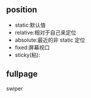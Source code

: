 ## position 

- static:默认值
- relative:相对于自己来定位
- absolute:最近的非 static 定位
- fixed:屏幕视口
- sticky(粘):


## fullpage

swiper